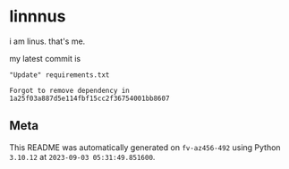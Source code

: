 # linnnus

i am linus. that's me.

my latest commit is

```
"Update" requirements.txt

Forgot to remove dependency in 1a25f03a887d5e114fbf15cc2f36754001bb8607
```

## Meta

This README was automatically generated on `fv-az456-492` using Python
`3.10.12` at `2023-09-03 05:31:49.851600`.
